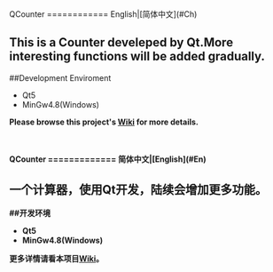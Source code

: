 <a name="En"/>
QCounter
============
English|[简体中文](#Ch)<br>

This is a Counter develeped by Qt.More interesting functions will be added gradually. 
---
##Development Enviroment
* Qt5
* MinGw4.8(Windows)


<b>Please browse this project's [Wiki](https://github.com/guodongxiaren/QCounter/wiki) for more details.<b>
<br>
<br>
<br>

<a name="Ch"/>
QCounter
=============
简体中文|[English](#En)<br>

一个计算器，使用Qt开发，陆续会增加更多功能。
---
##开发环境
* Qt5 
* MinGw4.8(Windows)

<b>更多详情请看本项目[Wiki](https://github.com/guodongxiaren/QCounter/wiki)。<b>
